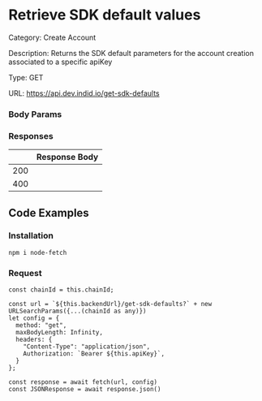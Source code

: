 # Retrieve SDK default values

Category: Create Account

Description: Returns the SDK default parameters for the account creation associated to a specific apiKey

Type: GET

URL: https://api.dev.indid.io/get-sdk-defaults

### Body Params


### Responses

|  | Response Body |
| --- | --- |
| 200 |  |
| 400 |  |

## Code Examples

### Installation

```tsx
npm i node-fetch
```

### Request

```tsx
const chainId = this.chainId;

const url = `${this.backendUrl}/get-sdk-defaults?` + new URLSearchParams({...(chainId as any)})
let config = {
  method: "get",
  maxBodyLength: Infinity,
  headers: {
    "Content-Type": "application/json",
    Authorization: `Bearer ${this.apiKey}`,
  }
};

const response = await fetch(url, config)
const JSONResponse = await response.json()

```